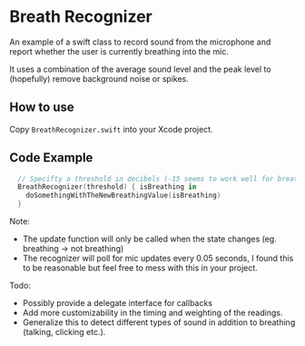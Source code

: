 # Breath Recognizer

An example of a swift class to record sound from the microphone and report whether the user is currently breathing into the mic.

It uses a combination of the average sound level and the peak level to (hopefully) remove background noise or spikes.

## How to use
Copy `BreathRecognizer.swift` into your Xcode project.

## Code Example
```swift
  // Specifty a threshold in decibels (-15 seems to work well for breath detection)
  BreathRecognizer(threshold) { isBreathing in
    doSomethingWithTheNewBreathingValue(isBreathing)
  }
```

Note:
- The update function will only be called when the state changes (eg. breathing -> not breathing)
- The recognizer will poll for mic updates every 0.05 seconds, I found this to be reasonable but feel free to mess with this in your project.

Todo:
- Possibly provide a delegate interface for callbacks
- Add more customizability in the timing and weighting of the readings.
- Generalize this to detect different types of sound in addition to breathing (talking, clicking etc.).
